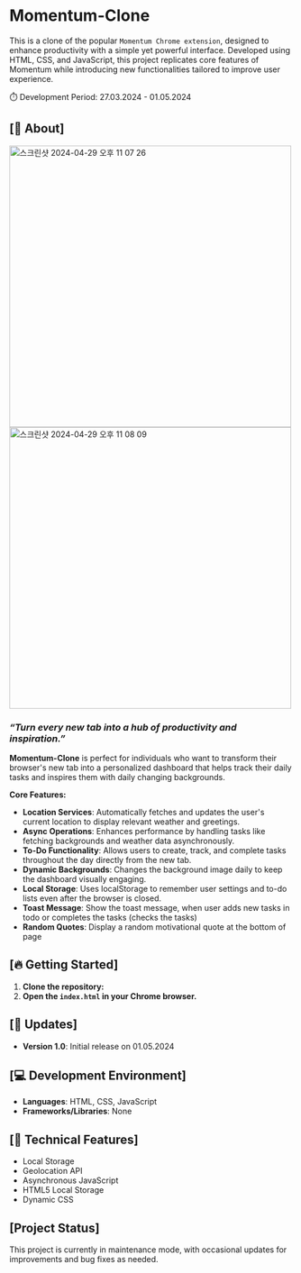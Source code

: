 # Momentum-Clone

This is a clone of the popular `Momentum Chrome extension`, designed to enhance productivity with a simple yet powerful interface. Developed using HTML, CSS, and JavaScript, this project replicates core features of Momentum while introducing new functionalities tailored to improve user experience.

⏱️ Development Period: 27.03.2024 - 01.05.2024

## [🔎 About]

<img width="500" alt="스크린샷 2024-04-29 오후 11 07 26" src="https://github.com/wnsgur4092/momentum-clone/assets/43236727/5490af86-4e00-4866-89d7-5534d8f7e95c">

<img width="500" alt="스크린샷 2024-04-29 오후 11 08 09" src="https://github.com/wnsgur4092/momentum-clone/assets/43236727/57c84bff-0557-461a-b94c-c9eb7b174def">

### **_“Turn every new tab into a hub of productivity and inspiration.”_**

**Momentum-Clone** is perfect for individuals who want to transform their browser's new tab into a personalized dashboard that helps track their daily tasks and inspires them with daily changing backgrounds.

**Core Features:**

- **Location Services**: Automatically fetches and updates the user's current location to display relevant weather and greetings.
- **Async Operations**: Enhances performance by handling tasks like fetching backgrounds and weather data asynchronously.
- **To-Do Functionality**: Allows users to create, track, and complete tasks throughout the day directly from the new tab.
- **Dynamic Backgrounds**: Changes the background image daily to keep the dashboard visually engaging.
- **Local Storage**: Uses localStorage to remember user settings and to-do lists even after the browser is closed.
- **Toast Message**: Show the toast message, when user adds new tasks in todo or completes the tasks (checks the tasks)
- **Random Quotes**: Display a random motivational quote at the bottom of page

## [🔥 Getting Started]

1. **Clone the repository:**
2. **Open the `index.html` in your Chrome browser.**

## [📍 Updates]

- **Version 1.0**: Initial release on 01.05.2024

## [💻 Development Environment]

- **Languages**: HTML, CSS, JavaScript
- **Frameworks/Libraries**: None

## [🔨 Technical Features]

- Local Storage
- Geolocation API
- Asynchronous JavaScript
- HTML5 Local Storage
- Dynamic CSS

## [Project Status]

This project is currently in maintenance mode, with occasional updates for improvements and bug fixes as needed.
